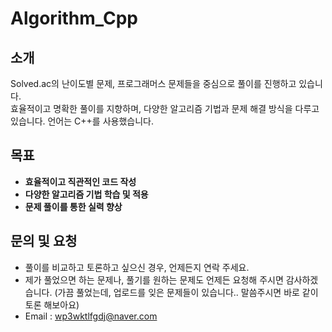 # Algorithm_Cpp

## 소개
Solved.ac의 난이도별 문제, 프로그래머스 문제들을 중심으로 풀이를 진행하고 있습니다.  
효율적이고 명확한 풀이를 지향하며, 다양한 알고리즘 기법과 문제 해결 방식을 다루고 있습니다.
언어는 C++를 사용했습니다.

## 목표
- **효율적이고 직관적인 코드 작성**  
- **다양한 알고리즘 기법 학습 및 적용**  
- **문제 풀이를 통한 실력 향상**  

## 문의 및 요청
- 풀이를 비교하고 토론하고 싶으신 경우, 언제든지 연락 주세요.  
- 제가 풀었으면 하는 문제나, 풀기를 원하는 문제도 언제든 요청해 주시면 감사하겠습니다. 
  (가끔 풀었는데, 업로드를 잊은 문제들이 있습니다.. 말씀주시면 바로 같이 토론 해보아요)
- Email : wp3wktlfgdj@naver.com
